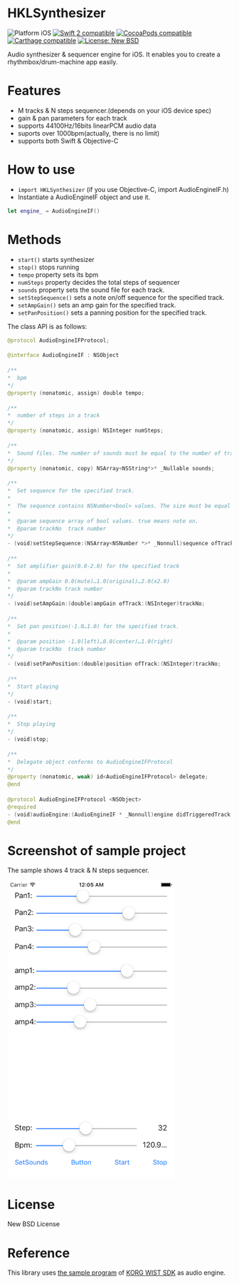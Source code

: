 # HKLSynthesizer
<img src="https://img.shields.io/badge/platform-iOS-blue.svg?style=flat" alt="Platform iOS" />
<a href="https://developer.apple.com/swift"><img src="https://img.shields.io/badge/swift2-compatible-4BC51D.svg?style=flat" alt="Swift 2 compatible" /></a>
<a href="https://cocoapods.org/pods/HKLSynthesizer"><img src="https://img.shields.io/badge/pod-0.7.5-blue.svg" alt="CocoaPods compatible" /></a>
<a href="https://github.com/Carthage/Carthage"><img src="https://img.shields.io/badge/Carthage-compatible-4BC51D.svg?style=flat" alt="Carthage compatible" /></a>
<a href="https://raw.githubusercontent.com/hirohitokato/HKLSynthesizer/master/LICENSE"><img src="http://img.shields.io/badge/license-NewBSD-blue.svg?style=flat" alt="License: New BSD" /></a>

Audio synthesizer & sequencer engine for iOS. It enables you to create a rhythmbox/drum-machine app easily.

# Features

- M tracks & N steps sequencer.(depends on your iOS device spec)
- gain & pan parameters for each track
- supports 44100Hz/16bits linearPCM audio data
- suports over 1000bpm(actually, there is no limit)
- supports both Swift & Objective-C

# How to use

- `import HKLSynthesizer` (if you use Objective-C, import AudioEngineIF.h)
- Instantiate a AudioEngineIF object and use it.

```swift
let engine_ = AudioEngineIF()
```

# Methods

- `start()` starts synthesizer
- `stop()` stops running
- `tempo` property sets its bpm
- `numSteps` property decides the total steps of sequencer
- `sounds` property sets the sound file for each track.
- `setStepSequence()` sets a note on/off sequence for the specified track.
- `setAmpGain()` sets an amp gain for the specified track.
- `setPanPosition()` sets a panning position for the specified track.

The class API is as follows:

```swift
@protocol AudioEngineIFProtocol;

@interface AudioEngineIF : NSObject

/**
*  bpm
*/
@property (nonatomic, assign) double tempo;

/**
*  number of steps in a track
*/
@property (nonatomic, assign) NSInteger numSteps;

/**
*  Sound files. The number of sounds must be equal to the number of tracks
*/
@property (nonatomic, copy) NSArray<NSString*>* _Nullable sounds;

/**
*  Set sequence for the specified track.
*
*  The sequence contains NSNumber<bool> values. The size must be equal to numSteps property.
*
*  @param sequence array of bool values. true means note on.
*  @param trackNo  track number
*/
- (void)setStepSequence:(NSArray<NSNumber *>* _Nonnull)sequence ofTrack:(NSInteger)trackNo;

/**
*  Set amplifier gain(0.0-2.0) for the specified track
*
*  @param ampGain 0.0(mute)…1.0(original)…2.0(x2.0)
*  @param trackNo track number
*/
- (void)setAmpGain:(double)ampGain ofTrack:(NSInteger)trackNo;

/**
*  Set pan position(-1.0…1.0) for the specified track.
*
*  @param position -1.0(left)…0.0(center)…1.0(right)
*  @param trackNo  track number
*/
- (void)setPanPosition:(double)position ofTrack:(NSInteger)trackNo;

/**
*  Start playing
*/
- (void)start;

/**
*  Stop playing
*/
- (void)stop;

/**
*  Delegate object conforms to AudioEngineIFProtocol
*/
@property (nonatomic, weak) id<AudioEngineIFProtocol> delegate;
@end

@protocol AudioEngineIFProtocol <NSObject>
@required
- (void)audioEngine:(AudioEngineIF * _Nonnull)engine didTriggeredTrack:(int) trackNo step:(int)stepNo atTime:(uint64_t)absoluteTime;
@end
```
# Screenshot of sample project

The sample shows 4 track & N steps sequencer.

![screenshot](images/screenshot_0.png)

# License

New BSD License

# Reference

This library uses [the sample program](https://code.google.com/p/korg-wist-sdk/) of [KORG WIST SDK](http://www.korguser.net/wist/) as audio engine.

